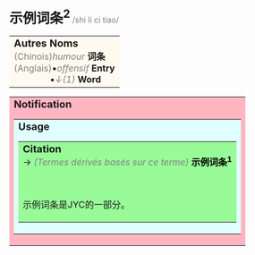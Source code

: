 <font size=5><strong>示例词条<sup>2</sup></strong></font> <font color=grey>/shi li ci tiao/</font>

<table><tr><td bgcolor=#FFFAF0>
    <font size=4><strong> Autres Noms </strong></font>
    <br>
    <font size=3 color=grey> (Chinois)<em>humour </em></font><font size=3><strong> 词条 </strong>
    <br>
    <font size=3 color=grey> (Anglais)</font>▪<font size=3 color=grey><em>offensif </em></font><font size=3><strong>Entry</strong></font>
    <br>
    <font size=3 color=grey></font>&nbsp;&nbsp;&nbsp;&nbsp;&nbsp;&nbsp;&nbsp;&nbsp;&nbsp;&nbsp;&nbsp;&nbsp;&nbsp;&nbsp;&nbsp;▪<font size=3 color=grey><em>↓(1) </em></font><font size=3><strong>Word</strong></font>
</td></tr></table>

<table><tr><td bgcolor=#FFB6C1>
    <font size=4><strong> Notification </strong></font>

<table><tr><td bgcolor=#E0FFFF>
    <font size=4><strong> Usage </strong></font>

<table><tr><td bgcolor=#98FB98>
        <font size=4><strong> Citation </strong></font>
    <br>
    <font size=3>→ </font>
    <font color=grey><em>(Termes dérivés basés sur ce terme)</em></font>
    <font color=black><strong>示例词条<sup>1</sup></strong></font>

​    

示例词条是JYC的一部分。

